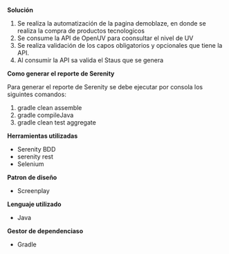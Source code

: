 **Solución**
1. Se realiza la automatización de la pagina demoblaze, en donde se realiza la compra de productos tecnologicos
2. Se consume la API de OpenUV para coonsultar el nivel de UV
3. Se realiza validación de los capos obligatorios y opcionales que tiene la API.
4. Al consumir la API sa valida el Staus que se genera

**Como generar el reporte de Serenity**

Para generar el reporte de Serenity se debe ejecutar por consola los siguintes comandos:
1. gradle clean assemble
2. gradle compileJava
3. gradle clean test aggregate 

**Herramientas utilizadas**
* Serenity BDD
* serenity rest
* Selenium

**Patron de diseño**
* Screenplay

**Lenguaje utilizado**
* Java

**Gestor de dependenciaso**
* Gradle


